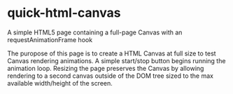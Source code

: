quick-html-canvas
=================

A simple HTML5 page containing a full-page Canvas with an requestAnimationFrame hook

The puropose of this page is to create a HTML Canvas at full size to test Canvas rendering animations. A simple start/stop button begins running the animation loop. Resizing the page preserves the Canvas by allowing rendering to a second canvas outside of the DOM tree sized to the max available width/height of the screen.

